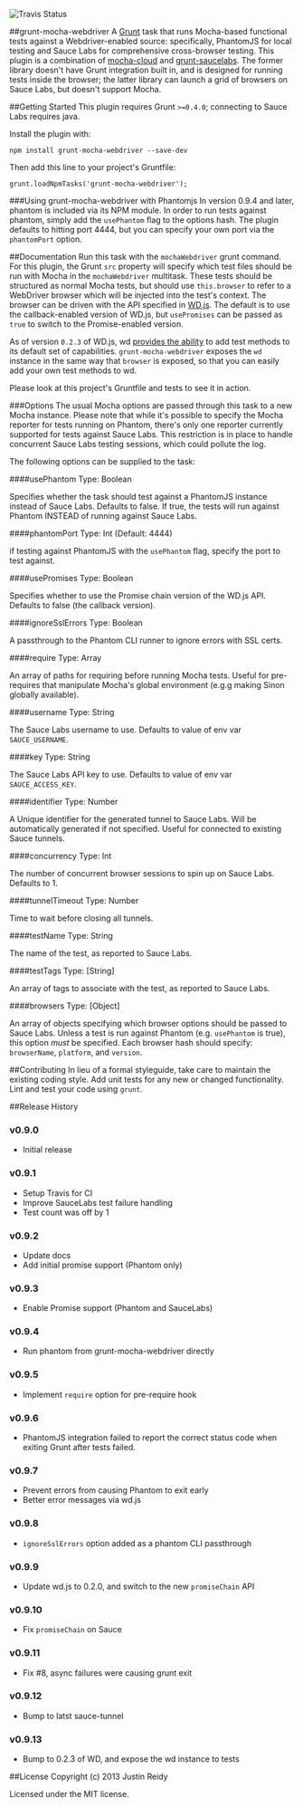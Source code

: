 ![Travis Status](https://secure.travis-ci.org/jmreidy/grunt-mocha-webdriver.png)

##grunt-mocha-webdriver
A [Grunt](http://gruntjs.com) task that runs Mocha-based functional tests against
a Webdriver-enabled source: specifically, PhantomJS for local testing and Sauce Labs
for comprehensive cross-browser testing. This plugin is a combination of
[mocha-cloud](https://github.com/visionmedia/mocha-cloud) and
[grunt-saucelabs](https://github.com/axemclion/grunt-saucelabs). The former
library doesn't have Grunt integration built in, and is designed for running
tests inside the browser; the latter library can launch a grid of browsers on
Sauce Labs, but doesn't support Mocha.


##Getting Started
This plugin requires Grunt `>=0.4.0`; connecting to Sauce Labs requires java.

Install the plugin with:

```shell
npm install grunt-mocha-webdriver --save-dev
```

Then add this line to your project's Gruntfile:
```shell
grunt.loadNpmTasks('grunt-mocha-webdriver');
```

###Using grunt-mocha-webdriver with Phantomjs
In version 0.9.4 and later, phantom is included via its NPM module. In order
to run tests against phantom, simply add the `usePhantom` flag to the options hash.
The plugin defaults to hitting port 4444, but you can specify your own port via
the `phantomPort` option.

##Documentation
Run this task with the `mochaWebdriver` grunt command. For this plugin, the Grunt
`src` property will specify which test files should be run with Mocha in
the `mochaWebdriver` multitask. These tests should be structured as normal
Mocha tests, but should use `this.browser` to refer to a WebDriver browser
which will be injected into the test's context. The browser can be driven
with the API specified in [WD.js](https://github.com/admc/wd). The default
is to use the callback-enabled version of WD.js, but `usePromises` can be passed
as `true` to switch to the Promise-enabled version.

As of version `0.2.3` of WD.js, wd [provides the ability](https://github.com/admc/wd#adding-custom-methods)
to add test methods to its default set of capabilities. `grunt-mocha-webdriver`
exposes the `wd` instance in the same way that `browser` is exposed, so that
you can easily add your own test methods to wd.

Please look at this project's Gruntfile and tests to see it in action.

###Options
The usual Mocha options are passed through this task to a new Mocha instance.
Please note that while it's possible to specify the Mocha reporter for
tests running on Phantom, there's only one reporter currently supported
for tests against Sauce Labs. This restriction is in place to handle
concurrent Sauce Labs testing sessions, which could pollute the log.

The following options can be supplied to the task:

####usePhantom
Type: Boolean

Specifies whether the task should test against a PhantomJS instance instead
of Sauce Labs. Defaults to false. If true, the tests will run against Phantom
INSTEAD of running against Sauce Labs.

####phantomPort
Type: Int (Default: 4444)

if testing against PhantomJS with the `usePhantom` flag, specify the port
to test against.

####usePromises
Type: Boolean

Specifies whether to use the Promise chain version of the WD.js API. Defaults to
false (the callback version).

####ignoreSslErrors
Type: Boolean

A passthrough to the Phantom CLI runner to ignore errors with SSL certs.

####require
Type: Array <String>

An array of paths for requiring before running Mocha tests. Useful for
pre-requires that manipulate Mocha's global environment (e.g.g making Sinon
globally available).

####username
Type: String

The Sauce Labs username to use. Defaults to value of env var `SAUCE_USERNAME`.

####key
Type: String

The Sauce Labs API key to use. Defaults to value of env var `SAUCE_ACCESS_KEY`.

####identifier
Type: Number

A Unique identifier for the generated tunnel to Sauce Labs. Will be automatically
generated if not specified. Useful for connected to existing Sauce tunnels.

####concurrency
Type: Int

The number of concurrent browser sessions to spin up on Sauce Labs. Defaults to 1.

####tunnelTimeout
Type: Number

Time to wait before closing all tunnels.

####testName
Type: String

The name of the test, as reported to Sauce Labs.

####testTags
Type: [String]

An array of tags to associate with the test, as reported to Sauce Labs.

####browsers
Type: [Object]

An array of objects specifying which browser options should be passed to Sauce Labs.
Unless a test is run against Phantom (e.g. `usePhantom` is true), this option
*must* be specified. Each browser hash should specify: `browserName`, `platform`,
and `version`.

##Contributing
In lieu of a formal styleguide, take care to maintain the existing coding style. Add
unit tests for any new or changed functionality. Lint and test your code using `grunt`.

##Release History

### v0.9.0
 - Initial release

### v0.9.1
 - Setup Travis for CI
 - Improve SauceLabs test failure handling
 - Test count was off by 1

### v0.9.2
 - Update docs
 - Add initial promise support (Phantom only)

### v0.9.3
 - Enable Promise support (Phantom and SauceLabs)

### v0.9.4
 - Run phantom from grunt-mocha-webdriver directly

### v0.9.5
 - Implement `require` option for pre-require hook

### v0.9.6
 - PhantomJS integration failed to report the correct status code
 when exiting Grunt after tests failed.

### v0.9.7
 - Prevent errors from causing Phantom to exit early
 - Better error messages via wd.js

### v0.9.8
 - `ignoreSslErrors` option added as a phantom CLI passthrough

### v0.9.9
 - Update wd.js to 0.2.0, and switch to the new `promiseChain` API

### v0.9.10
 - Fix `promiseChain` on Sauce

### v0.9.11
 - Fix #8, async failures were causing grunt exit

### v0.9.12
 - Bump to latst sauce-tunnel

### v0.9.13
 - Bump to 0.2.3 of WD, and expose the wd instance to tests

##License
Copyright (c) 2013 Justin Reidy

Licensed under the MIT license.
